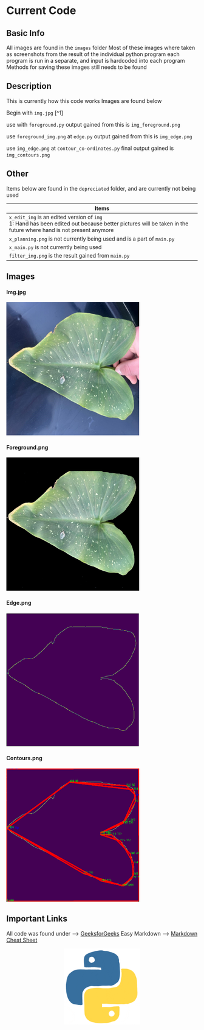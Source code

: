 # Current Code

## Basic Info

All images are found in the `images` folder
Most of these images where taken as screenshots from the result of the individual python program
each program is run in a separate, and input is hardcoded into each program
Methods for saving these images still needs to be found

## Description
This is currently how this code works
Images are found below

Begin with `img.jpg` [^1]

use with `foreground.py`
output gained from this is `img_foreground.png`

use `foreground_img.png` at `edge.py`
output gained from this is `img_edge.png`

use `img_edge.png` at `contour_co-ordinates.py`
final output gained is `img_contours.png`

## Other

Items below are found in the `depreciated` folder, and are currently not being used

| Items |
| ----------- |
| `x_edit_img` is an edited version of `img` <br> 1: Hand has been edited out because better pictures will be taken in the future where hand is not present anymore |
| `x_planning.png` is not currently being used and is a part of `main.py` |
| `x_main.py` is not currently being used |
| `filter_img.png` is the result gained from `main.py` |

## Images

#### Img.jpg
<img src="./images/img.jpg" alt="" height="350px" width="350px"> <br>

#### Foreground.png
<img src="./images/img_foreground.png" alt="" height="350px" width="350px"> <br>

#### Edge.png
<img src="./images/img_edge.png" alt="" height="350px" width="350px"> <br>

#### Contours.png
<img src="./images/img_contours.png" alt="" height="350px" width="350px"> <br>

## Important Links

All code was found under --> [GeeksforGeeks](https://www.geeksforgeeks.org/opencv-python-tutorial/)
Easy Markdown --> [Markdown Cheat Sheet](https://www.markdownguide.org/cheat-sheet/)

<center><img src="./images/gif_python.gif" alt="python gif" height="200px" width="200px"></center>
